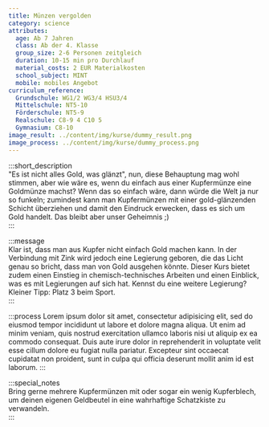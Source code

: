 ```yaml
---
title: Münzen vergolden
category: science
attributes:
  age: Ab 7 Jahren
  class: Ab der 4. Klasse
  group_size: 2-6 Personen zeitgleich
  duration: 10-15 min pro Durchlauf
  material_costs: 2 EUR Materialkosten
  school_subject: MINT
  mobile: mobiles Angebot
curriculum_reference:
  Grundschule: WG1/2 WG3/4 HSU3/4  
  Mittelschule: NT5-10
  Förderschule: NT5-9   
  Realschule: C8-9 4 C10 5
  Gymnasium: C8-10
image_result: ../content/img/kurse/dummy_result.png
image_process: ../content/img/kurse/dummy_process.png
---
```

:::short_description  
"Es ist nicht alles Gold, was glänzt", nun, diese Behauptung mag wohl stimmen, aber wie wäre es, wenn du einfach aus einer Kupfermünze eine Goldmünze machst? Wenn das so einfach wäre, dann würde die Welt ja nur so funkeln; zumindest kann man Kupfermünzen mit einer gold-glänzenden Schicht überziehen und damit den Eindruck erwecken, dass es sich um Gold handelt. Das bleibt aber unser Geheimnis ;)          
:::

:::message  
Klar ist, dass man aus Kupfer nicht einfach Gold machen kann. In der Verbindung mit Zink wird jedoch eine Legierung geboren, die das Licht genau so bricht, dass man von Gold ausgehen könnte. Dieser Kurs bietet zudem einen Einstieg in chemisch-technisches Arbeiten und einen Einblick, was es mit Legierungen auf sich hat. Kennst du eine weitere Legierung? Kleiner Tipp: Platz 3 beim Sport.      
:::  

:::process
Lorem ipsum dolor sit amet, consectetur adipisicing elit, sed do eiusmod tempor incididunt ut labore et dolore magna aliqua. Ut enim ad minim veniam, quis nostrud exercitation ullamco laboris nisi ut aliquip ex ea commodo consequat. Duis aute irure dolor in reprehenderit in voluptate velit esse cillum dolore eu fugiat nulla pariatur. Excepteur sint occaecat cupidatat non proident, sunt in culpa qui officia deserunt mollit anim id est laborum.
:::

:::special_notes  
Bring gerne mehrere Kupfermünzen mit oder sogar ein wenig Kupferblech, um deinen eigenen Geldbeutel in eine wahrhaftige Schatzkiste zu verwandeln.     
:::
